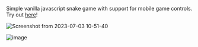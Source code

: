 Simple vanilla javascript snake game with support for mobile game controls. Try out <a href="https://janisjuniors.github.io/snake-game/">here</a>!

![Screenshot from 2023-07-03 10-51-40](https://github.com/janisjuniors/snake-game/assets/104723218/9667cedb-6a5d-4273-8e91-956f24aa4075)

![image](https://github.com/janisjuniors/snake-game/assets/104723218/2441cf8a-3aef-4d3d-a6d5-1f9b5b7d5257)

